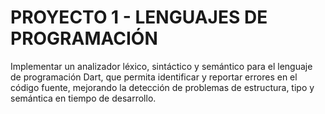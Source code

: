 # PROYECTO 1 - LENGUAJES DE PROGRAMACIÓN
Implementar un analizador léxico, sintáctico y semántico para el lenguaje de programación Dart, que permita identificar y reportar errores en el código fuente, mejorando la detección de problemas de estructura, tipo y semántica en tiempo de desarrollo.
